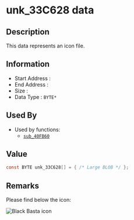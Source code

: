 # unk_33C628 data

## Description

This data represents an icon file.

## Information

* Start Address : 
* End Address : 
* Size : 
* Data Type : `BYTE*`

## Used By

* Used by functions:
  * [`sub_40FB60`](sub_40FB60.md)

## Value

```c
const BYTE unk_33C628[] = { /* Large BLOB */ };
```

## Remarks

Please find below the icon:

![Black Basta icon](../other/fkdjsadasd.ico "Black Basta icon")

